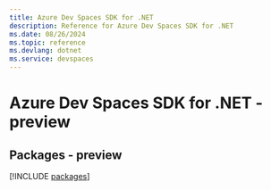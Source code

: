 ```yaml
---
title: Azure Dev Spaces SDK for .NET
description: Reference for Azure Dev Spaces SDK for .NET
ms.date: 08/26/2024
ms.topic: reference
ms.devlang: dotnet
ms.service: devspaces
---
```

# Azure Dev Spaces SDK for .NET - preview
## Packages - preview
[!INCLUDE [packages](dev-spaces-index.md)]